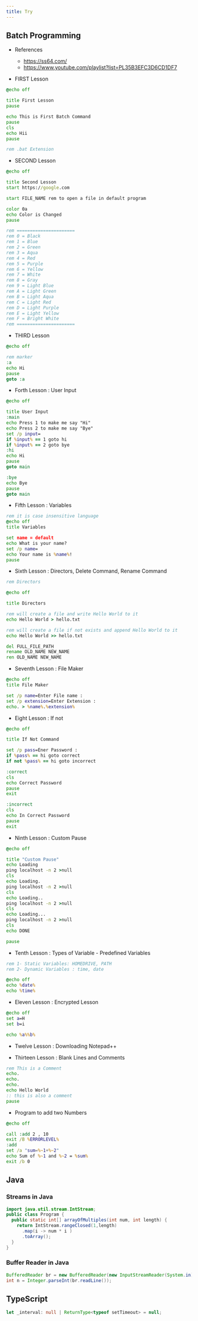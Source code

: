 ```yaml
---
title: Try
---
```


## Batch Programming

- References

  - https://ss64.com/
  - https://www.youtube.com/playlist?list=PL35B3EFC3D6CD1DF7

- FIRST Lesson

```bat
@echo off

title First Lesson
pause

echo This is First Batch Command
pause
cls
echo Hii
pause

rem .bat Extension
```

- SECOND Lesson

```bat
@echo off

title Second Lesson
start https://google.com

start FILE_NAME rem to open a file in default program

color 0a
echo Color is Changed
pause

rem ======================
rem 0 = Black
rem 1 = Blue
rem 2 = Green
rem 3 = Aqua
rem 4 = Red
rem 5 = Purple
rem 6 = Yellow
rem 7 = White
rem 8 = Gray
rem 9 = Light Blue
rem A = Light Green
rem B = Light Aqua
rem C = Light Red
rem D = Light Purple
rem E = Light Yellow
rem F = Bright White
rem ======================
```

- THIRD Lesson

```bat
@echo off

rem marker
:a
echo Hi
pause
goto :a
```

- Forth Lesson : User Input

```bat
@echo off

title User Input
:main
echo Press 1 to make me say "Hi"
echo Press 2 to make me say "Bye"
set /p input=
if %input% == 1 goto hi
if %input% == 2 goto bye
:hi
echo Hi
pause
goto main

:bye
echo Bye
pause
goto main
```

- Fifth Lesson : Variables

```bat
rem it is case insensitive language
@echo off
title Variables

set name = default
echo What is your name?
set /p name=
echo Your name is %name%!
pause
```

- Sixth Lesson : Directors, Delete Command, Rename Command

```bat
rem Directors

@echo off

title Directors

rem will create a file and write Hello World to it
echo Hello World > hello.txt

rem will create a file if not exists and append Hello World to it
echo Hello World >> hello.txt

del FULL_FILE_PATH
rename OLD_NAME NEW_NAME
ren OLD_NAME NEW_NAME
```

- Seventh Lesson : File Maker

```bat
@echo off
title File Maker

set /p name=Enter File name :
set /p extension=Enter Extension :
echo. > %name%.%extension%
```

- Eight Lesson : If not

```bat
@echo off

title If Not Command

set /p pass=Ener Password :
if %pass% == hi goto correct
if not %pass% == hi goto incorrect

:correct
cls
echo Correct Password
pause
exit

:incorrect
cls
echo In Correct Password
pause
exit
```

- Ninth Lesson : Custom Pause

```bat
@echo off

title "Custom Pause"
echo Loading
ping localhost -n 2 >null
cls
echo Loading.
ping localhost -n 2 >null
cls
echo Loading..
ping localhost -n 2 >null
cls
echo Loading...
ping localhost -n 2 >null
cls
echo DONE

pause
```

- Tenth Lesson : Types of Variable - Predefined Variables

```bat
rem 1- Static Variables: HOMEDRIVE, PATH
rem 2- Dynamic Variables : time, date

@echo off
echo %date%
echo %time%
```

- Eleven Lesson : Encrypted Lesson

```bat
@echo off
set a=H
set b=i

echo %a%%b%
```

- Twelve Lesson : Downloading Notepad++

- Thirteen Lesson : Blank Lines and Comments

```bat
rem This is a Comment
echo.
echo.
echo.
echo Hello World
:: this is also a comment
pause
```

- Program to add two Numbers

```bat
@echo off

call :add 2 , 10
exit /B %ERRORLEVEL%
:add
set /a "sum=%~1+%~2"
echo Sum of %~1 and %~2 = %sum%
exit /b 0
```

## Java

### Streams in Java

```java
import java.util.stream.IntStream;
public class Program {
  public static int[] arrayOfMultiples(int num, int length) {
    return IntStream.rangeClosed(1,length)
      .map(i -> num * i )
      .toArray();
  }
}
```

### Buffer Reader in Java

```java
BufferedReader br = new BufferedReader(new InputStreamReader(System.in));
int n = Integer.parseInt(br.readLine());
```

## TypeScript

```ts
let _interval: null | ReturnType<typeof setTimeout> = null;
```
